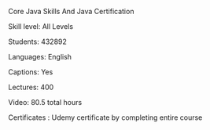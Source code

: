  Core Java Skills And Java Certification



Skill level: All Levels

Students: 432892

Languages: English

Captions: Yes

Lectures: 400

Video: 80.5 total hours

Certificates : Udemy certificate by completing entire course

